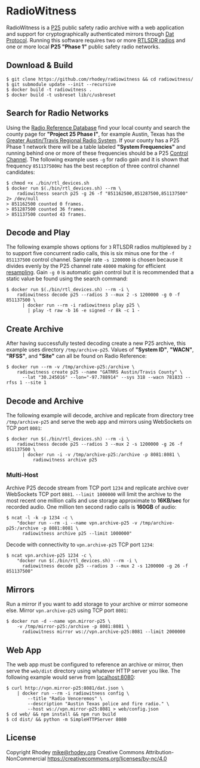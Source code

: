 # RadioWitness
RadioWitness is a [P25](https://en.wikipedia.org/wiki/Project_25) public safety radio archive with a web application and support for cryptographically authenticated mirrors through [Dat Protocol](https://dat.foundation/). Running this software requires two or more [RTLSDR radios](https://osmocom.org/projects/rtl-sdr/wiki/Rtl-sdr) and one or more local **P25 "Phase 1"** public safety radio networks.

## Download & Build
```
$ git clone https://github.com/rhodey/radiowitness && cd radiowitness/
$ git submodule update --init --recursive
$ docker build -t radiowitness .
$ docker build -t usbreset lib/c/usbreset
```

## Search for Radio Networks
Using the [Radio Reference Database](https://www.radioreference.com/apps/db/) find your local county and search the county page for **"Project 25 Phase I"**, for example Austin, Texas has the [Greater Austin/Travis Regional Radio System](https://www.radioreference.com/apps/db/?sid=2). If your county has a P25 Phase 1 network there will be a table labeled **"System Frequencies"** and running behind one or more of these frequencies should be a P25 [Control Channel](https://wiki.radioreference.com/index.php/Control_channel). The following example uses `-g` for radio gain and it is shown that frequency `851137500Hz` has the best reception of three control channel candidates:
```
$ chmod +x ./bin/rtl_devices.sh
$ docker run $(./bin/rtl_devices.sh) --rm \
    radiowitness search p25 -g 26 -f "851162500,851287500,851137500" 2> /dev/null
> 851162500 counted 0 frames.
> 851287500 counted 36 frames.
> 851137500 counted 43 frames.
```

## Decode and Play
The following example shows options for `3` RTLSDR radios multiplexed by `2` to support five concurrent radio calls, this is six minus one for the `-f 851137500` control channel. Sample rate `-s 1200000` is chosen because it divides evenly by the P25 channel rate `48000` making for efficient [resampling](https://dspguru.com/dsp/faqs/multirate/resampling/). Gain `-g 0` is automatic gain control but it is recommended that a static value be found using the search command:
```
$ docker run $(./bin/rtl_devices.sh) --rm -i \
    radiowitness decode p25 --radios 3 --mux 2 -s 1200000 -g 0 -f 851137500 \
      | docker run --rm -i radiowitness play p25 \
        | play -t raw -b 16 -e signed -r 8k -c 1 -
```

## Create Archive
After having successfully tested decoding create a new P25 archive, this example uses directory `/tmp/archive-p25`. Values of **"System ID"**, **"WACN"**, **"RFSS"**, and **"Site"** can all be found on Radio Reference:
```
$ docker run --rm -v /tmp/archive-p25:/archive \
    radiowitness create p25 --name "GATRRS Austin/Travis County" \
      --lat "30.245016" --lon="-97.788914" --sys 318 --wacn 781833 --rfss 1 --site 1
```

## Decode and Archive
The following example will decode, archive and replicate from directory tree `/tmp/archive-p25` and serve the web app and mirrors using WebSockets on TCP port `8081`:
```
$ docker run $(./bin/rtl_devices.sh) --rm -i \
    radiowitness decode p25 --radios 3 --mux 2 -s 1200000 -g 26 -f 851137500 \
      | docker run -i -v /tmp/archive-p25:/archive -p 8081:8081 \
          radiowitness archive p25
```

### Multi-Host
Archive P25 decode stream from TCP port `1234` and replicate archive over WebSockets TCP port `8081`. `--limit 1000000` will limit the archive to the most recent one million calls and use storage approximate to **16KB/sec** for recorded audio. One million ten second radio calls is **160GB** of audio:
```
$ ncat -l -k -p 1234 -c \
    "docker run --rm -i --name vpn.archive-p25 -v /tmp/archive-p25:/archive -p 8081:8081 \
      radiowitness archive p25 --limit 1000000"
```

Decode with connectivity to `vpn.archive-p25` TCP port `1234`:
```
$ ncat vpn.archive-p25 1234 -c \
    "docker run $(./bin/rtl_devices.sh) --rm -i \
      radiowitness decode p25 --radios 3 --mux 2 -s 1200000 -g 26 -f 851137500"
```

## Mirrors
Run a mirror if you want to add storage to your archive or mirror someone else. Mirror `vpn.archive-p25` using TCP port `8081`:
```
$ docker run -d --name vpn.mirror-p25 \
    -v /tmp/mirror-p25:/archive -p 8081:8081 \
      radiowitness mirror ws://vpn.archive-p25:8081 --limit 2000000
```

## Web App
The web app must be configured to reference an archive or mirror, then serve the `web/dist` directory using whatever HTTP server you like. The following example would serve from [localhost:8080](http://localhost:8080):
```
$ curl http://vpn.mirror-p25:8081/dat.json \
    | docker run --rm -i radiowitness config \
        --title "Radio Venceremos" \
        --description "Austin Texas police and fire radio." \
        --host ws://vpn.mirror-p25:8081 > web/config.json
$ cd web/ && npm install && npm run build
$ cd dist/ && python -m SimpleHTTPServer 8080
```

## License
Copyright Rhodey <mike@rhodey.org>
Creative Commons Attribution-NonCommercial
https://creativecommons.org/licenses/by-nc/4.0
